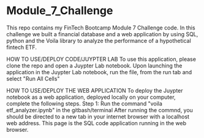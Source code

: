 # Module_7_Challenge
This repo contains my FinTech Bootcamp Module 7 Challenge code.
In this challenge we built a financial database and a web application by using SQL, python and the Voila library to analyze the performance of a hypothetical fintech ETF.

HOW TO USE/DEPLOY CODE/JUYPTER LAB 
To use this application, please clone the repo and open a Juypter Lab notebook. Upon launching the application in the Juypter Lab notebook, run the file, from the run tab and select "Run All Cells"

HOW TO USE/DEPLOY THE WEB APPLICATION 
To deploy the Juypter notebook as a web application, deployed locally on your computer, complete the following steps. 
Step 1: Run the command "voila etf_analyzer.ipynb" in the gitbash/terminal After running the commnd, you should be directed to a new tab in your internet browser with a localhost web address. This page is the SQL code application running in the web browser.

